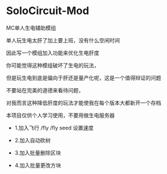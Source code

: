 # SoloCircuit-Mod
MC单人生电辅助模组

单人玩生电太肝了加上要上班，没有什么空闲时间

因此写一个模组加入功能来优化生电肝度

你可能觉得这种模组破坏了生电的玩法，

但是玩生电到底是偏向于肝还是量产化呢，这是一个值得辩证的问题

不要站在完美的道德来看待问题，

对我而言这种降低肝度的玩法才能使我在每个版本大都新开一个存档

本项目仅供个人学习使用，不要用做生电服务器

- 1.加入飞行 /fly /fly seed 设置速度

- 2.加入自动砍树

- 3.加入批量删除区块

- 4.加入批量更改方块

